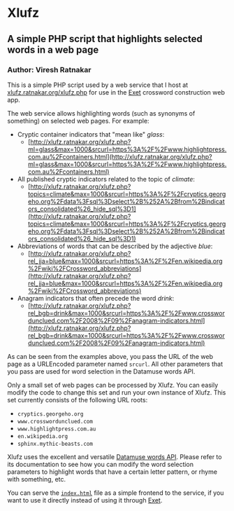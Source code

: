# Xlufz

## A simple PHP script that highlights selected words in a web page

### Author: Viresh Ratnakar

This is a simple PHP script used by a web service that I host at
[xlufz.ratnakar.org/xlufz.php](http://xlufz.ratnakar.org/xlufz.php) for use
in the [Exet](http://exet.app) crossword construction web app.

The web service allows highlighting words (such as synonyms of something)
on selected web pages. For example:

- Cryptic container indicators that "mean like" <i>glass</i>:
  - [http://xlufz.ratnakar.org/xlufz.php?ml=glass&max=1000&srcurl=https%3A%2F%2Fwww.highlightpress.com.au%2Fcontainers.html](http://xlufz.ratnakar.org/xlufz.php?ml=glass&max=1000&srcurl=https%3A%2F%2Fwww.highlightpress.com.au%2Fcontainers.html)
- All published cryptic indicators related to the topic of <i>climate</i>:
  - [http://xlufz.ratnakar.org/xlufz.php?topics=climate&max=1000&srcurl=https%3A%2F%2Fcryptics.georgeho.org%2Fdata%3Fsql%3Dselect%2B%252A%2Bfrom%2Bindicators_consolidated%26_hide_sql%3D1](http://xlufz.ratnakar.org/xlufz.php?topics=climate&max=1000&srcurl=https%3A%2F%2Fcryptics.georgeho.org%2Fdata%3Fsql%3Dselect%2B%252A%2Bfrom%2Bindicators_consolidated%26_hide_sql%3D1)
- Abbreviations of words that can be described by the adjective <i>blue</i>:
  - [http://xlufz.ratnakar.org/xlufz.php?rel_jja=blue&max=1000&srcurl=https%3A%2F%2Fen.wikipedia.org%2Fwiki%2FCrossword_abbreviations](http://xlufz.ratnakar.org/xlufz.php?rel_jja=blue&max=1000&srcurl=https%3A%2F%2Fen.wikipedia.org%2Fwiki%2FCrossword_abbreviations)
- Anagram indicators that often precede the word <i>drink</i>:
  - [http://xlufz.ratnakar.org/xlufz.php?rel_bgb=drink&max=1000&srcurl=https%3A%2F%2Fwww.crosswordunclued.com%2F2008%2F09%2Fanagram-indicators.html](http://xlufz.ratnakar.org/xlufz.php?rel_bgb=drink&max=1000&srcurl=https%3A%2F%2Fwww.crosswordunclued.com%2F2008%2F09%2Fanagram-indicators.html)


As can be seen from the examples above, you pass the URL of the web page
as a URLEncoded parameter named `srcurl`. All other parameters
that you pass are used for word selection in the Datamuse words API.

Only a small set of web pages can be processed by Xlufz. You can easily
modify the code to change this set and run your own instance of Xlufz.
This set currently consists of the following URL roots:

- `cryptics.georgeho.org`
- `www.crosswordunclued.com`
- `www.highlightpress.com.au`
- `en.wikipedia.org`
- `sphinx.mythic-beasts.com`

Xlufz uses the excellent and versatile
[Datamuse words API](https://www.datamuse.com/api/).
Please refer to its documentation to see how you can modify the word selection
parameters to highlight words that have a certain letter pattern, or rhyme
with something, etc.

You can serve the [`index.html`](index.html) file as a simple frontend to the
service, if you want to use it directly instead of using it through
[Exet](https://exet.app).
